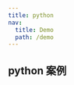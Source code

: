 ```yaml
---
title: python
nav:
  title: Demo
  path: /demo
---
```


## python 案例

<code src="../examples/python.tsx"></code>
